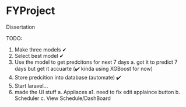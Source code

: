 # FYProject

Dissertation

TODO:

1. Make three models ✔
2. Select best model ✔
3. Use the model to get predcitons for next 7 days
   a. got it to predict 7 days but get it accuarte (✔️ kinda using XGBoost for now)
4. Store predcition into database (automate) ✔️
5. Start laravel...
6. made the UI stuff
   a. Appliaces
   a1. need to fix edit applaince button
   b. Scheduler
   c. View Schedule/DashBoard
